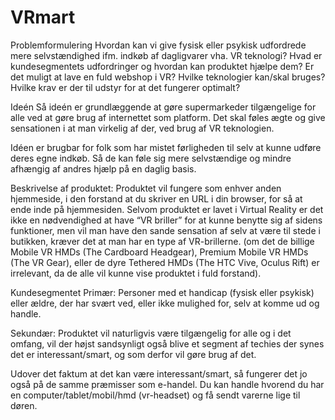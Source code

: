 # VRmart

Problemformulering
Hvordan kan vi give fysisk eller psykisk udfordrede mere selvstændighed ifm. indkøb af dagligvarer vha. VR teknologi?
Hvad er kundesegmentets udfordringer og hvordan kan produktet hjælpe dem? 
Er det muligt at lave en fuld webshop i VR?
Hvilke teknologier kan/skal bruges?
Hvilke krav er der til udstyr for at det fungerer optimalt? 


Ideén
Så ideén er grundlæggende at gøre supermarkeder tilgængelige for alle ved at gøre brug af internettet som platform. Det skal føles ægte og give sensationen i at man virkelig af der, ved brug af VR teknologien.

Idéen er brugbar for folk som har mistet førligheden til selv at kunne udføre deres egne indkøb. Så de kan føle sig mere selvstændige og mindre afhængig af andres hjælp på en daglig basis.


Beskrivelse af produktet:
Produktet vil fungere som enhver anden hjemmeside, i den forstand at du skriver en URL i din browser, for så at ende inde på hjemmesiden.
Selvom produktet er lavet i Virtual Reality er det ikke en nødvendighed at have “VR briller” for at kunne benytte sig af sidens funktioner, men vil man have den sande sensation af selv at være til stede i butikken, kræver det at man har en type af VR-brillerne.
(om det de billige Mobile VR HMDs (The Cardboard Headgear), Premium Mobile VR HMDs (The VR Gear), eller de dyre Tethered HMDs  (The HTC Vive, Oculus Rift) er irrelevant, da de alle vil kunne vise produktet i fuld forstand).



Kundesegmentet
Primær: 
Personer med et handicap (fysisk eller psykisk) eller ældre, der har svært ved, eller ikke mulighed for, selv at komme ud og handle.

Sekundær: 
Produktet vil naturligvis være tilgængelig for alle og i det omfang, vil der højst sandsynligt også blive et segment af techies der synes det er interessant/smart, og som derfor vil gøre brug af det.

Udover det faktum at det kan være interessant/smart, så fungerer det jo også på de samme præmisser som e-handel. Du kan handle hvorend du har en computer/tablet/mobil/hmd (vr-headset) og få sendt varerne lige til døren.
